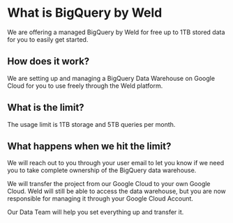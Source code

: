 # What is BigQuery by Weld

We are offering a managed BigQuery by Weld for free up to 1TB stored data for you to easily get started.

## How does it work?

We are setting up and managing a BigQuery Data Warehouse on Google Cloud for you to use freely through the Weld platform.

## What is the limit?

The usage limit is 1TB storage and 5TB queries per month.

## What happens when we hit the limit?

We will reach out to you through your user email to let you know if we need you to take complete ownership of the BigQuery data warehouse. 

We will transfer the project from our Google Cloud to your own Google Cloud. Weld will still be able to access the data warehouse, but you are now responsible for managing it through your Google Cloud Account. 

Our Data Team will help you set everything up and transfer it.